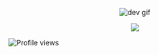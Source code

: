 <!-- Cool animated dev GIF -->
<p align="center">
  <img src="https://i.gifer.com/I3t4.gif" alt="dev gif" />
</p>

<!-- GitHub Stats -->
<p align="center">
  <img src="https://github-readme-streak-stats.herokuapp.com?user=KevinAllegretti&theme=radical" />
</p>

![Profile views](https://komarev.com/ghpvc/?username=KevinAllegretti&label=Profile%20views&color=0e75b6&style=flat)

